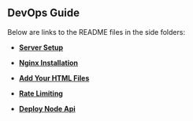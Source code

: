 ## DevOps Guide

Below are links to the README files in the side folders:

- **[Server Setup](./1-server-setup/readme.md)**

- **[Nginx Installation](./2-nginx-installation/readme.md)**

- **[Add Your HTML Files](./3-nginx-add-html/readme.md)**

- **[Rate Limiting](./4-rate-limiting/readme.md)**

- **[Deploy Node Api](./5-deploy-node-api/readme.md)**
